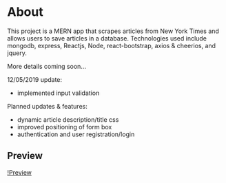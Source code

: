 # About

This project is a MERN app that scrapes articles from New York Times and allows users to save articles in a database. Technologies used include mongodb, express, Reactjs, Node, react-bootstrap, axios & cheerios, and jquery. 

More details coming soon...

12/05/2019 update: 
- implemented input validation

Planned updates & features:
- dynamic article description/title css
- improved positioning of form box
- authentication and user registration/login

## Preview

[!Preview](client/src/utils/images/nyt_preview.jpg)